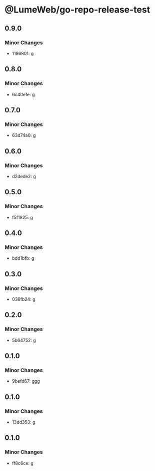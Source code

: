 # @LumeWeb/go-repo-release-test

## 0.9.0

### Minor Changes

- 1186801: g

## 0.8.0

### Minor Changes

- 6c40efe: g

## 0.7.0

### Minor Changes

- 63d74a0: g

## 0.6.0

### Minor Changes

- d2dede2: g

## 0.5.0

### Minor Changes

- f5f1825: g

## 0.4.0

### Minor Changes

- bdd1bfb: g

## 0.3.0

### Minor Changes

- 036fb24: g

## 0.2.0

### Minor Changes

- 5b64752: g

## 0.1.0

### Minor Changes

- 9befd67: ggg

## 0.1.0

### Minor Changes

- 13dd353: g

## 0.1.0

### Minor Changes

- ff8c6ce: g
